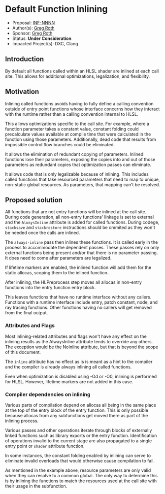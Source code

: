 <!-- {% raw %} -->

# Default Function Inlining

* Proposal: [INF-NNNN](INF-NNNN-default-function-inlining.md)
* Author(s): [Greg Roth](https://github.com/pow2clk)
* Sponsor: [Greg Roth](https://github.com/pow2clk)
* Status: **Under Consideration**
* Impacted Project(s): DXC, Clang

## Introduction

By default all functions called within an HLSL shader are inlined
at each call site.
This allows for additional optimizations, legalization, and flexibility.

## Motivation

Inlining called functions avoids having to fully define a calling convention
outside of entry point functions whose interface concerns how they interact
with the runtime rather than a calling convention internal to HLSL.

This allows optimizations specific to the call site.
For example, where a function parameter takes a constant value,
constant folding could precalculate values available at compile time that were
calculated in the function using those parameters.
Additionally, dead code that results from impossible control flow branches could
be eliminated.

It allows the elimination of redundant copying of parameters.
Inlined functions lose their parameters, exposing the copies into and out
of those parameters as redundant copies that optimization passes can eliminate.

It allows code that is only legalizable because of inlining.
This includes called functions that take resourced parameters that need
to map to unique, non-static global resources.
As parameters, that mapping can't be resolved.

## Proposed solution

All functions that are not entry functions will be inlined at the call site.
During code generation, all non-entry functions' linkage is set to external
and the `AlwaysInline` attribute is added for called functions.
During codege, `stacksave` and `stackrestore` instructions should be ommited
as they won't be needed once the calls are inlined.

The `always-inline` pass then inlines these functions.
It is called early in the process to accommodate the dependent passes.
These passes rely on only external functions being present and/or
that there is no parameter passing.
It does need to come after parameters are legalized.

If lifetime markers are enabled, the inlined function will add them for the
static allocas,
scoping them to the inlined function.

After inlining, the HLPreprocess step moves all allocas in non-entry
functions into the entry function entry block.

This leaves functions that have no runtime interface without any callers.
Functions with a runtime interface include entry, patch constant, node, and
ray tracing functions.
Other functions having no callers will get removed from the final output.

### Attributes and Flags

Most inlining-related attributes and flags won't have any effect on the inlining
results as the AlwaysInline attribute tends to override any others.
The exception would be the NoInline attribute, but that is beyond the scope of this
document.

The `inline` attribute has no effect as is is meant as a hint to the compiler
and the compiler is already always inlining all called functions.

Even when optimization is disabled using -Od or -O0, inlining is performed for HLSL.
However, lifetime markers are not added in this case.

### Compiler dependencies on inlining

Various parts of compilation depend on allocas all being in the same place at
the top of the entry block of the entry function.
This is only possible because allocas from any subfunctions get moved there
as part of the inlining process.

Various passes and other operations iterate through blocks of externally linked
functions such as library exports or the entry function.
Identification of operations invalid to the current stage are also propagated
to a single entry point or `shader` attribute function.

In some instances, the constant folding enabled by inlining can serve to
eliminate invalid overloads that would otherwise cause compilation to fail.

As mentioned in the example above, resource parameters are only valid when they
can resolve to a common global.
The only way to determine this is by inlining the functions to match the resources
used at the call site with their usage in the subfunction.

<!-- {% endraw %} -->
